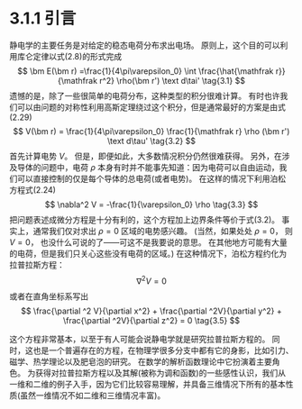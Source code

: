 # 3.1.1 引言

静电学的主要任务是对给定的稳态电荷分布求出电场。
原则上，这个目的可以利用库仑定律以式(2.8)的形式完成
$$
  \bm E(\bm r)
  =\frac{1}{4\pi\varepsilon_0} \int \frac{\hat{\mathfrak r}}{\mathfrak r^2} \rho(\bm r') \text d\tai'
  \tag{3.1}
$$
遗憾的是，除了一些很简单的电荷分布，这种类型的积分很难计算。
有时也许我们可以由问题的对称性利用高斯定理绕过这个积分，但是通常最好的方案是由式(2.29)
$$
  V(\bm r)
  = \frac{1}{4\pi\varepsilon_0} \frac{1}{\mathfrak r} \rho (\bm r') \text d\tau'
  \tag{3.2}
$$
首先计算电势 $V$。
但是，即便如此，大多数情况积分仍然很难获得。
另外，在涉及导体的问题中，电荷 $\rho$ 本身有时并不能事先知道：因为电荷可以自由运动，我们可以直接控制的仅是每个导体的总电荷(或者电势)。
在这样的情况下利用泊松方程式(2.24)
$$
  \nabla^2 V = -\frac{1}{\varepsilon_0} \rho
  \tag{3.3}
$$
把问题表述成微分方程是十分有利的，这个方程加上边界条件等价于式(3.2)。
事实上，通常我们仅对求出 $\rho =0$ 区域的电势感兴趣。
(当然，如果处处 $\rho =0$， 则 $V=0$， 也没什么可说的了——可这不是我要说的意思。
在其他地方可能有大量的电荷，但是我们只关心这些没有电荷的区域。)
在这种情况下，泊松方程约化为拉普拉斯方程：
$$
  \nabla^2 V = 0
  \tag{3.4}
$$
或者在直角坐标系写出
$$
  \frac{\partial ^2 V}{\partial x^2} + \frac{\partial ^2V}{\partial y^2} + \frac{\partial ^2V}{\partial z^2} = 0
  \tag{3.5}
$$

这个方程非常基本，以至于有人可能会说静电学就是研究拉普拉斯方程的。
同时，这也是一个普遍存在的方程，在物理学很多分支中都有它的身影，比如引力、磁学、热学理论以及肥皂泡的研究。
在数学的解析函数理论中它扮演着主要角色。
为获得对拉普拉斯方程以及其解(被称为调和函数)的一些感性认识，我们从一维和二维的例子入手，因为它们比较容易理解，并具备三维情况下所有的基本性质(虽然一维情况不如二维和三维情况丰富)。
